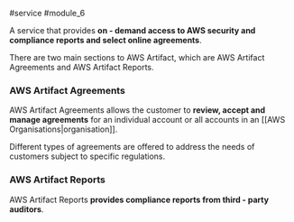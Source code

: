 #service #module_6

A service that provides **on - demand access to AWS security and compliance reports and select online agreements**.

There are two main sections to AWS Artifact, which are AWS Artifact Agreements and AWS Artifact Reports.

### AWS Artifact Agreements

AWS Artifact Agreements allows the customer to **review, accept and manage agreements** for an individual account or all accounts in an [[AWS Organisations|organisation]].

Different types of agreements are offered to address the needs of customers subject to specific regulations.

### AWS Artifact Reports

AWS Artifact Reports **provides compliance reports from third - party auditors**.